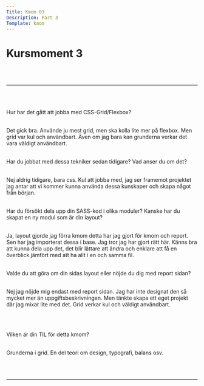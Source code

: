 ```yaml
---
Title: Kmom 03
Description: Part 3
Template: kmom
---
```


Kursmoment 3
==================
<br><br>

---
<br><br>

Hur har det gått att jobba med CSS-Grid/Flexbox?
<br><br>

Det gick bra. Använde ju mest grid, men ska kolla lite mer på flexbox. Men grid var kul och användbart. Även om jag bara kan grunderna verkar det vara väldigt användbart.
<br><br>

Har du jobbat med dessa tekniker sedan tidigare? Vad anser du om det?
<br><br>

Nej aldrig tidigare, bara css. Kul att jobba med, jag ser framemot projektet jag antar att vi kommer kunna använda dessa kunskaper och skapa något från början. 
<br><br>

Har du försökt dela upp din SASS-kod i olika moduler? Kanske har du skapat en ny modul som är din layout?
<br><br>

Ja, layout gjorde jag förra kmom detta har jag gjort för kmom och report. Sen har jag importerat dessa i base. Jag tror jag har gjort rätt här. Känns bra att kunna dela upp det, det blir lättare att ändra och enklare att få en överblick jämfört med att ha allt i en och samma fil.
<br><br>

Valde du att göra om din sidas layout eller nöjde du dig med report sidan?
<br><br>

Nej jag nöjde mig endast med report sidan. Jag har inte designat den så mycket mer än uppgiftsbeskrivningen. Men tänkte skapa ett eget projekt där jag mixar lite med det. Grid verkar kul och väldigt användbart. 

<br><br>

Vilken är din TIL för detta kmom?
<br><br>

Grunderna i grid. En del teori om design, typografi, balans osv. 

<br><br>

---

<br><br>
